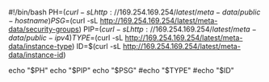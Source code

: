 #
#!/bin/bash
PH=$(curl -sL http://169.254.169.254/latest/meta-data/public-hostname)
PSG=$(curl -sL http://169.254.169.254/latest/meta-data/security-groups)
PIP=$(curl -sL http://169.254.169.254/latest/meta-data/public-ipv4)
TYPE=$(curl -sL http://169.254.169.254/latest/meta-data/instance-type)
ID=$(curl -sL http://169.254.169.254/latest/meta-data/instance-id)

echo "$PH"
echo "$PIP"
echo "$PSG"
#echo "$TYPE"
#echo "$ID" 
